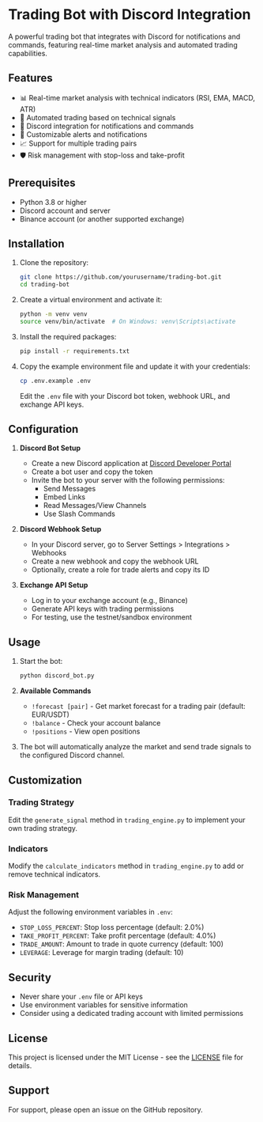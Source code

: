 # Trading Bot with Discord Integration

A powerful trading bot that integrates with Discord for notifications and commands, featuring real-time market analysis and automated trading capabilities.

## Features

- 📊 Real-time market analysis with technical indicators (RSI, EMA, MACD, ATR)
- 🤖 Automated trading based on technical signals
- 💬 Discord integration for notifications and commands
- 🔔 Customizable alerts and notifications
- 📈 Support for multiple trading pairs
- 🛡️ Risk management with stop-loss and take-profit

## Prerequisites

- Python 3.8 or higher
- Discord account and server
- Binance account (or another supported exchange)

## Installation

1. Clone the repository:
   ```bash
   git clone https://github.com/yourusername/trading-bot.git
   cd trading-bot
   ```

2. Create a virtual environment and activate it:
   ```bash
   python -m venv venv
   source venv/bin/activate  # On Windows: venv\Scripts\activate
   ```

3. Install the required packages:
   ```bash
   pip install -r requirements.txt
   ```

4. Copy the example environment file and update it with your credentials:
   ```bash
   cp .env.example .env
   ```
   Edit the `.env` file with your Discord bot token, webhook URL, and exchange API keys.

## Configuration

1. **Discord Bot Setup**
   - Create a new Discord application at [Discord Developer Portal](https://discord.com/developers/applications)
   - Create a bot user and copy the token
   - Invite the bot to your server with the following permissions:
     - Send Messages
     - Embed Links
     - Read Messages/View Channels
     - Use Slash Commands

2. **Discord Webhook Setup**
   - In your Discord server, go to Server Settings > Integrations > Webhooks
   - Create a new webhook and copy the webhook URL
   - Optionally, create a role for trade alerts and copy its ID

3. **Exchange API Setup**
   - Log in to your exchange account (e.g., Binance)
   - Generate API keys with trading permissions
   - For testing, use the testnet/sandbox environment

## Usage

1. Start the bot:
   ```bash
   python discord_bot.py
   ```

2. **Available Commands**
   - `!forecast [pair]` - Get market forecast for a trading pair (default: EUR/USDT)
   - `!balance` - Check your account balance
   - `!positions` - View open positions

3. The bot will automatically analyze the market and send trade signals to the configured Discord channel.

## Customization

### Trading Strategy
Edit the `generate_signal` method in `trading_engine.py` to implement your own trading strategy.

### Indicators
Modify the `calculate_indicators` method in `trading_engine.py` to add or remove technical indicators.

### Risk Management
Adjust the following environment variables in `.env`:
- `STOP_LOSS_PERCENT`: Stop loss percentage (default: 2.0%)
- `TAKE_PROFIT_PERCENT`: Take profit percentage (default: 4.0%)
- `TRADE_AMOUNT`: Amount to trade in quote currency (default: 100)
- `LEVERAGE`: Leverage for margin trading (default: 10)

## Security

- Never share your `.env` file or API keys
- Use environment variables for sensitive information
- Consider using a dedicated trading account with limited permissions

## License

This project is licensed under the MIT License - see the [LICENSE](LICENSE) file for details.

## Support

For support, please open an issue on the GitHub repository.
